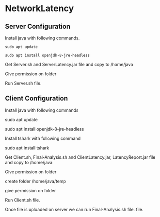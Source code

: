 # NetworkLatency
## Server Configuration

Install java with following commands.

    sudo apt update

    sudo apt install openjdk-8-jre-headless

Get Server.sh and ServerLatency.jar file and copy to /home/java

Give permission on folder

Run Server.sh file.

## Client Configuration

Install java with following commands

sudo apt update

sudo apt install openjdk-8-jre-headless

Install tshark with following command

sudo apt install tshark

Get Client.sh, Final-Analysis.sh and ClientLatency.jar, LatencyReport.jar file and copy to /home/java

Give permission on folder

create folder /home/java/temp

give permission on folder

Run Client.sh file.

Once file is uploaded on server we can run Final-Analysis.sh file.
 file.
